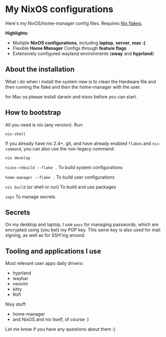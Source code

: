 # My NixOS configurations

Here's my NixOS/home-manager config files. Requires
[Nix flakes](https://nixos.wiki/wiki/Flakes).

**Highlights**:

- Multiple **NixOS configurations**, including **laptop**, **server**, **mac
  :(**
- Flexible **Home Manager** Configs through **feature flags**
- Extensively configured wayland environments (**sway** and **hyprland**)

## About the installation

What i do when i install the system new is to clean the Hardware file and then
running the flake and then the home-manager with the user.

for Mac os please install darwin and nixos before you can start.

## How to bootstrap

All you need is nix (any version). Run:

```
nix-shell
```

If you already have nix 2.4+, git, and have already enabled `flakes` and
`nix-command`, you can also use the non-legacy command:

```
nix develop
```

`nixos-rebuild --flake .` To build system configurations

`home-manager --flake .` To build user configurations

`nix build` (or shell or run) To build and use packages

`sops` To manage secrets

## Secrets

On my desktop and laptop, I use `pass` for managing passwords, which are
encrypted using (you bet) my PGP key. This same key is also used for mail
signing, as well as for SSH'ing around.

## Tooling and applications I use

Most relevant user apps daily drivers:

- hyprland
- waybar
- neovim
- kitty
- Rofi

Nixy stuff:

- home-manager
- and NixOS and nix itself, of course :)

Let me know if you have any questions about them :)
